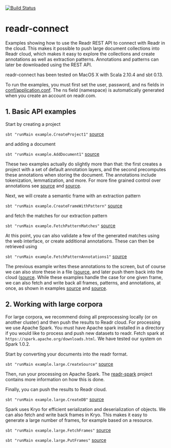 [![Build Status](https://api.shippable.com/projects/53f2e991c4f33e48022b5360/badge/master)](https://www.shippable.com/projects/53f2e991c4f33e48022b5360)

# readr-connect

Examples showing how to use the Readr REST API to connect with Readr in the cloud. This makes it possible to push large document collections into Readr cloud, which makes it easy to explore the collections and create annotations as well as extraction patterns. Annotations and patterns can later be downloaded using the REST API.

readr-connect has been tested on MacOS X with Scala 2.10.4 and sbt 0.13.

To run the examples, you must first set the user, password, and ns fields in [conf/application.conf](conf/application.conf). The ns field (namespace) is automatically generated when you create an account on readr.com.

## 1. Basic API examples

Start by creating a project

`sbt "runMain example.CreateProject1"`    [source](src/main/scala/example/CreateProject1.scala)

and adding a document

`sbt "runMain example.AddDocument1"`    [source](src/main/scala/example/AddDocument1.scala)

These two examples actually do slightly more than that: the first creates a project with a set of default
annotation layers, and the second precomputes these annotations when storing the document. The annotations
include tokenization, lemmatization, and more. For more fine grained control over annotations see 
[source](src/main/scala/example/CreateProject2.scala) and [source](src/main/scala/example/AddDocument2.scala).

Next, we will create a semantic frame with an extraction pattern

`sbt "runMain example.CreateFrameWithPattern"`    [source](src/main/scala/example/CreateFrameWithPattern.scala)

and fetch the matches for our extraction pattern

`sbt "runMain example.FetchPatternMatches"`    [source](src/main/scala/example/FetchPatternMatches.scala)

At this point, you can also validate a few of the generated matches using the web interface, or create additional annotations. These can then be retrieved using

`sbt "runMain example.FetchPatternAnnotations1"`    [source](src/main/scala/example/FetchPatternAnnotations.scala1)

The previous example writes these annotations to the screen, but of course we can also store these in a file ([source](src/main/scala/example/FetchPatternAnnotations2.scala), and later push them back into the cloud ([source](src/main/scala/example/PutPatternAnnotations.scala). While these examples handle the case for one given frame, we can also fetch and write back all frames, patterns, and annotations, at once, as shown in examples [source](src/main/scala/example/FetchAllMeaning.scala) and [source](src/main/scala/example/PutAllMeaning.scala).

## 2. Working with large corpora

For large corpora, we recommend doing all preprocessing locally (or on another cluster) and then push the results to Readr cloud. For processing we use Apache Spark. You must have Apache spark installed in a directory if you would like to process and push new datasets to readr. Fetch spark at `https://spark.apache.org/downloads.html`. We have tested our system on Spark 1.0.2.

Start by converting your documents into the readr format.

`sbt "runMain example.large.CreateSource"`    [source](src/main/scala/example/large/CreateSource.scala)

Then, run your processing on Apache Spark. The [readr-spark](http://github.com/readr-code/readr-spark) project contains more information on how this is done.

Finally, you can push the results to Readr cloud.

`sbt "runMain example.large.CreateDB"`    [source](src/main/scala/example/large/CreateDB.scala)

Spark uses Kryo for efficient serialization and deserialization of objects. We can also fetch and write back frames in Kryo. This makes it easy to generate a large number of frames, for example based on a resource. 

`sbt "runMain example.large.FetchFrames"`    [source](src/main/scala/example/large/FetchFrames.scala)

`sbt "runMain example.large.PutFrames"`    [source](src/main/scala/example/large/PutFrames.scala)
